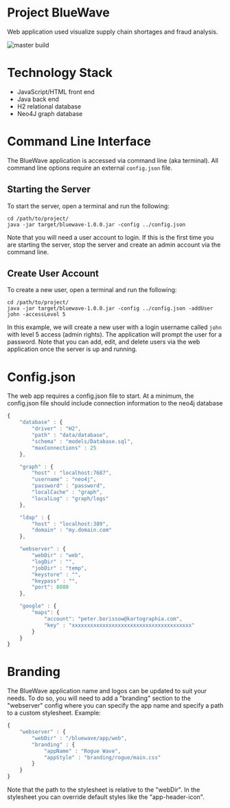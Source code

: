 # Project BlueWave

Web application used visualize supply chain shortages and fraud analysis.

![master build](https://github.com/CentrifugeTech/BlueWave/actions/workflows/java-ci.yaml/badge.svg?branch=master)

# Technology Stack

- JavaScript/HTML front end
- Java back end
- H2 relational database
- Neo4J graph database


# Command Line Interface

The BlueWave application is accessed via command line (aka terminal).
All command line options require an external `config.json` file.


## Starting the Server
To start the server, open a terminal and run the following:
```console
cd /path/to/project/
java -jar target/bluewave-1.0.0.jar -config ../config.json
```
Note that you will need a user account to login. If this is the first time
you are starting the server, stop the server and create an admin account via
the command line.

## Create User Account

To create a new user, open a terminal and run the following:
```console
cd /path/to/project/
java -jar target/bluewave-1.0.0.jar -config ../config.json -addUser john -accessLevel 5
```
In this example, we will create a new user with a login username called `john` with level 5 access (admin rights).
The application will prompt the user for a password. Note that you can add, edit, and delete users via the web application
once the server is up and running.


# Config.json
The web app requires a config.json file to start. At a minimum, the config.json
file should include connection information to the neo4j database

```javascript
{
    "database" : {
        "driver" : "H2",
        "path" : "data/database",
        "schema" : "models/Database.sql",
        "maxConnections" : 25
    },

    "graph" : {
        "host" : "localhost:7687",
        "username" : "neo4j",
        "password" : "password",
        "localCache" : "graph",
        "localLog" : "graph/logs"
    },

    "ldap" : {
        "host" : "localhost:389",
        "domain" : "my.domain.com"
    },

    "webserver" : {
        "webDir" : "web",
        "logDir" : "",
        "jobDir" : "temp",
        "keystore" : "",
        "keypass" : "",
        "port": 8080
    },

    "google" : {
        "maps": {
            "account": "peter.borissow@kartographia.com",
            "key" : "xxxxxxxxxxxxxxxxxxxxxxxxxxxxxxxxxxxxxxx"
        }
    }
}
```


# Branding

The BlueWave application name and logos can be updated to suit your needs. To do
so, you will need to add a "branding" section to the "webserver" config where you
can specify the app name and specify a path to a custom stylesheet. Example:
```javascript
{
    "webserver" : {
        "webDir" : "/bluewave/app/web",
        "branding" : {
            "appName" : "Rogue Wave",
            "appStyle" : "branding/rogue/main.css"
        }
    }
}
```

Note that the path to the stylesheet is relative to the "webDir". In the stylesheet
you can override default styles like the "app-header-icon".



